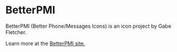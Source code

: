 # BetterPMI

BetterPMI (Better Phone/Messages Icons) is an icon project by Gabe Fletcher. 

Learn more at the [BetterPMI site.](https://readymag.com/gabefletch/portfolio/betterpmi)
